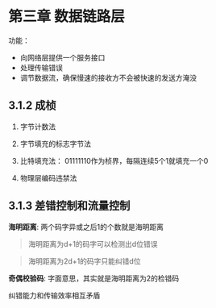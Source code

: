 # 第三章 数据链路层

功能：

* 向网络层提供一个服务接口
* 处理传输错误
* 调节数据流，确保慢速的接收方不会被快速的发送方淹没

## 3.1.2 成桢

1. 字节计数法

2. 字节填充的标志字节法

3. 比特填充法：
01111110作为桢界，每隔连续5个1就填充一个0

4. 物理层编码违禁法

## 3.1.3 差错控制和流量控制

__海明距离__:
两个码字异或之后1的个数就是海明距离

>海明距离为d+1的码字可以检测出d位错误

>海明距离为2d+1的码字只能纠错d位

__奇偶校验码__:
字面意思，其实就是海明距离为2的检错码

纠错能力和传输效率相互矛盾